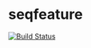 # seqfeature

[![Build Status](https://travis-ci.org/tingli99/seqfeature.svg?branch=master)](https://travis-ci.org/tingli99/seqfeature)
